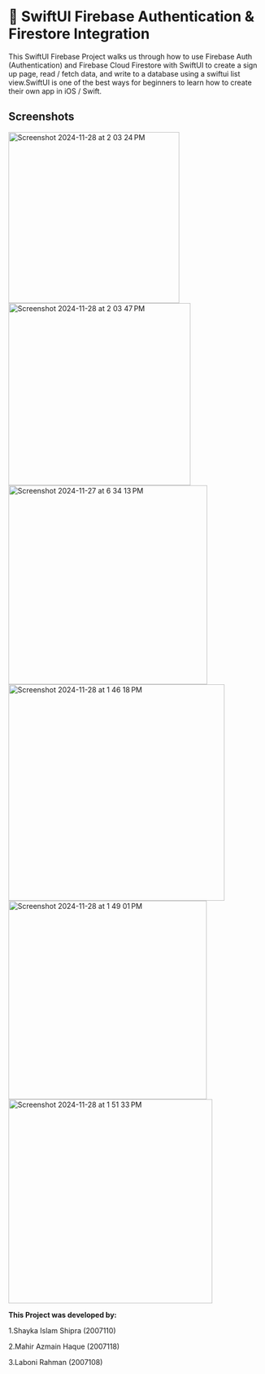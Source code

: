 # 🚀 SwiftUI Firebase Authentication & Firestore Integration

This SwiftUI Firebase Project walks us through how to use Firebase Auth (Authentication) and Firebase Cloud Firestore with SwiftUI to create a sign up page, read / fetch data, and write to a database using a swiftui list view.SwiftUI is one of the best ways for beginners to learn how to create their own app in iOS / Swift.

## Screenshots

<img width="336" alt="Screenshot 2024-11-28 at 2 03 24 PM" src="https://github.com/user-attachments/assets/8345aa20-5b4a-459f-8685-ef66c8b7a90a">

<img width="358" alt="Screenshot 2024-11-28 at 2 03 47 PM" src="https://github.com/user-attachments/assets/bc00d11f-dd30-479b-86bf-90d1bbda082f">

<img width="391" alt="Screenshot 2024-11-27 at 6 34 13 PM" src="https://github.com/user-attachments/assets/37ce4706-5655-4ccf-b8c2-d5ac2fede4fd">

<img width="425" alt="Screenshot 2024-11-28 at 1 46 18 PM" src="https://github.com/user-attachments/assets/a8fd5b5b-ff88-40f4-801f-7cf332f355cc">

<img width="390" alt="Screenshot 2024-11-28 at 1 49 01 PM" src="https://github.com/user-attachments/assets/bfb4149a-565e-4fc5-9527-5eb2d680bb03">

<img width="401" alt="Screenshot 2024-11-28 at 1 51 33 PM" src="https://github.com/user-attachments/assets/97782839-562c-43b3-aaa4-2a83c5b40ebe">



**This Project was developed by:**

1.Shayka Islam Shipra (2007110)

2.Mahir Azmain Haque (2007118)

3.Laboni Rahman (2007108)
